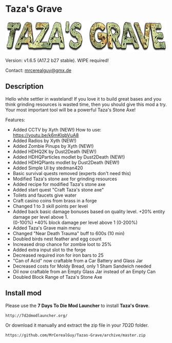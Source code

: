 # Taza's Grave

<img src="tazas-grave-logo.png" height="99px" alt="Taza's Grave logo">

Version: v1.6.5 (A17.2 b27 stable). WIPE required!

Contact: mrcerealguy@gmx.de

## Description

Hello white settler in wasteland! If you love it to build great bases and you think grinding resources is wasted time, then you should give this mod a try. Your most important tool will be a powerful Taza's Stone Axe!

Features:

- Added CCTV by Xyth (NEW!)
  How to use: https://youtu.be/k6mKlqbVuA8
- Added Radios by Xyth (NEW!)
- Added Zombie Pinups by Xyth (NEW!)
- Added HDHQ2K by Dust2Death (NEW!)
- Added HDHQParticles modlet by Dust2Death (NEW!)
- Added HDHQPlants modlet by Dust2Death (NEW!)
- Added Simple UI by stedman420
- Basic survival quests removed (experts don't need this)
- Modified Taza's stone axe for grinding resources
- Added recipe for modified Taza's stone axe
- Added start quest "Craft Taza's stone axe"
- Toilets and faucets give water
- Craft casino coins from brass in a forge
- Changed 1 to 3 skill points per level
- Added back basic damage bonuses based on quality level.
  +20% entity damage per level above 1.  
  (0-100%) +40% block damage per level above 1 (0-200%)
- Added Taza's Grave main menu
- Changed "Near Death Trauma" buff to 600s (10 min)
- Doubled birds nest feather and egg count
- Increased drop chance for zombie loot to 25%
- Added extra input slot to the forge
- Decreased required iron for iron bars to 25
- "Can of Acid" now craftable from a Car Battery and Glass Jar
- Decreased costs for Moldy Bread, only 1 Sham Sandwich needed
- Oil now craftable from an Empty Glass Jar instead of an Empty Can
- Doubled Block Range of Taza's Stone Axe

## Install mod

Please use the **7 Days To Die Mod Launcher** to install **Taza's Grave**.

```
http://7d2dmodlauncher.org/
```

Or download it manually and extract the zip file in your 7D2D folder.

```
https://github.com/MrCerealGuy/Tazas-Grave/archive/master.zip
```


